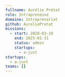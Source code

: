 ```yaml
---
fullname: Aurélie Prétat
role: Intrapreneuse
domaine: Intraprenariat
github: AureliePretat
missions:
  - start: 2020-03-19
    end: 2025-01-31
    status: admin
    startups:
      - a-just
startups:
  - a-just
teams: []
---
```

